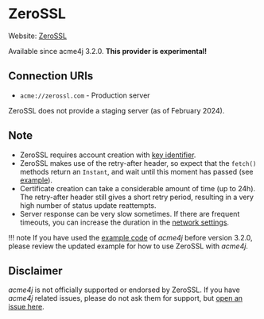 # ZeroSSL

Website: [ZeroSSL](https://zerossl.com)

Available since acme4j 3.2.0. **This provider is experimental!**

## Connection URIs

* `acme://zerossl.com` - Production server

ZeroSSL does not provide a staging server (as of February 2024).

## Note

* ZeroSSL requires account creation with [key identifier](../usage/account.md#external-account-binding).
* ZeroSSL makes use of the retry-after header, so expect that the `fetch()` methods return an `Instant`, and wait until this moment has passed (see [example](../example.md)).
* Certificate creation can take a considerable amount of time (up to 24h). The retry-after header still gives a short retry period, resulting in a very high number of status update reattempts.
* Server response can be very slow sometimes. If there are frequent timeouts, you can increase the duration in the [network settings](../usage/advanced.md#network-settings).

!!! note
    If you have used the [example code](../example.md) of _acme4j_ before version 3.2.0, please review the updated example for how to use ZeroSSL with _acme4j_.

## Disclaimer

_acme4j_ is not officially supported or endorsed by ZeroSSL. If you have _acme4j_ related issues, please do not ask them for support, but [open an issue here](https://codeberg.org/shred/acme4j/issues).
